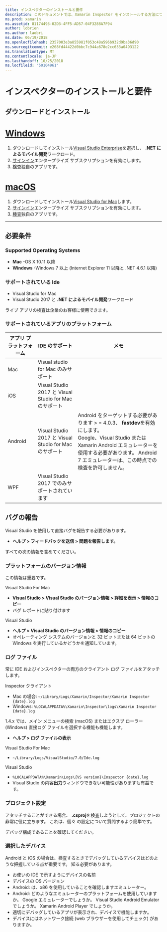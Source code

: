 ```yaml
---
title: インスペクターのインストールと要件
description: このドキュメントでは、Xamarin Inspector をインストールする方法について説明し、サポートされるオペレーティング システムや Ide、アプリのプラットフォームについて説明します。
ms.prod: xamarin
ms.assetid: 81174493-02D3-4FF5-AD57-04F3288A7F94
author: lobrien
ms.author: laobri
ms.date: 06/19/2018
ms.openlocfilehash: 2357003e3a855981f053c48a596b932d9ba36d90
ms.sourcegitcommit: e268fd44422d0bbc7c944a678e2cc633a0493122
ms.translationtype: MT
ms.contentlocale: ja-JP
ms.lasthandoff: 10/25/2018
ms.locfileid: "50104961"
---
```

# <a name="inspector-installation-and-requirements"></a>インスペクターのインストールと要件

## <a name="download-and-installation"></a>ダウンロードとインストール

# <a name="windowstabwindows"></a>[Windows](#tab/windows)

1. ダウンロードしてインストール[Visual Studio Enterprise](https://visualstudio.microsoft.com/vs/)を選択し、 **.NET によるモバイル開発**ワークロード。
1. [サインイン](https://docs.microsoft.com/visualstudio/ide/signing-in-to-visual-studio)エンタープライズ サブスクリプションを有効にします。
1. [検査](~/tools/inspector/inspect.md)独自のアプリです。

# <a name="macostabmacos"></a>[macOS](#tab/macos)

1. ダウンロードしてインストール[Visual Studio for Mac](https://visualstudio.microsoft.com/vs/mac/)します。
1. [サインイン](https://docs.microsoft.com/visualstudio/mac/activation)エンタープライズ サブスクリプションを有効にします。
1. [検査](~/tools/inspector/inspect.md)独自のアプリです。

-----

## <a name="requirements"></a>必要条件

### <a name="supported-operating-systems"></a>Supported Operating Systems

- **Mac** -OS X 10.11 以降
- **Windows** -Windows 7 以上 (Internet Explorer 11 以降と .NET 4.6.1 以降)

### <a name="supported-ides"></a>サポートされている Ide

- Visual Studio for Mac
- Visual Studio 2017 と **.NET によるモバイル開発**ワークロード

ライブ アプリの検査は企業のお客様に使用できます。

<a name="supported-platforms" />

### <a name="supported-app-platforms"></a>サポートされているアプリのプラットフォーム

|アプリ プラットフォーム|IDE のサポート|メモ|
|--- |--- |--- |
|Mac|Visual studio for Mac のみサポート|
|iOS|Visual Studio 2017 と Visual Studio for Mac のサポート| |
|Android|Visual Studio 2017 と Visual Studio for Mac のサポート|Android をターゲットする必要があります > = 4.0.3、 **fastdev**を有効にします。<br />Google、Visual Studio または Xamarin Android エミュレーターを使用する必要があります。 Android 7 エミュレーターは、この時点での検査を許可しません。|
|WPF|Visual Studio 2017 でのみサポートされています|

<a name="reporting-bugs" />

## <a name="reporting-bugs"></a>バグの報告

Visual Studio を使用して直接バグを報告する必要があります。

- **ヘルプ > フィードバックを送信 > 問題を報告します。**

すべての次の情報を含めてください。

### <a name="platform-version-information"></a>プラットフォームのバージョン情報

この情報は重要です。

Visual Studio For Mac

- **Visual Studio > Visual Studio のバージョン情報 > 詳細を表示 > 情報のコピー**
- バグ レポートに貼り付けます

Visual Studio

- **ヘルプ > Visual Studio のバージョン情報 > 情報のコピー**
- オペレーティング システムのバージョンと 32 ビットまたは 64 ビットの Windows を実行しているかどうかを通知しています。

### <a name="log-files"></a>ログ ファイル

常に IDE およびインスペクターの両方のクライアント ログ ファイルをアタッチします。

Inspector クライアント

- Mac の場合: `~/Library/Logs/Xamarin/Inspector/Xamarin Inspector {date}.log`
- Windows: `%LOCALAPPDATA%\Xamarin\Inspector\logs\Xamarin Inspector {date}.log`

1.4.x では、メイン メニューの検索 (macOS) またはエクスプ ローラー (Windows) 直接ログ ファイルを選択する機能も機能します。

- **ヘルプ > ログ ファイルの表示**

Visual Studio For Mac

- `~/Library/Logs/VisualStudio/7.0/Ide.log`

Visual Studio

- `%LOCALAPPDATA%\Xamarin\Logs\{VS version}\Inspector {date}.log`
- Visual Studio の内容**出力**ウィンドウできない可能性がありますも有益です。

### <a name="project-settings"></a>プロジェクト設定

アタッチすることができる場合、 **.csproj**を検査しようとして、プロジェクトの非常に役に立ちます。 これは、個々 の設定について質問するより簡単です。

デバッグ構成であることを確認してください。

### <a name="selected-devices"></a>選択したデバイス

Android と iOS の場合は、検査するときでデバッグしているデバイスはどのような把握している点が重要です。 知る必要があります。

- お使いの IDE で示すようにデバイスの名前
- デバイスの OS バージョン
- Android: は、x86 を使用していることを確認しますエミュレーター。
- Android: どのようなエミュレーターのプラットフォームを使用していますか。 Google エミュレーターでしょうか。 Visual Studio Android Emulator でしょうか。 Xamarin Android Player でしょうか。
- 適切にデバッグしているアプリが表示され、デバイスで機能しますか。
- デバイスにはネットワーク接続 (web ブラウザーを使用してチェック) がありますか。

[client-bugs]: https://github.com/Microsoft/workbooks/issues/new
